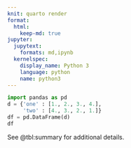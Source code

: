 ```yaml
---
knit: quarto render
format:
  html: 
    keep-md: true
jupyter:
  jupytext:
    formats: md,ipynb
  kernelspec:
    display_name: Python 3
    language: python
    name: python3
---
```


```python label="tbl:summary"
import pandas as pd
d = {'one' : [1., 2., 3., 4.],
     'two' : [4., 3., 2., 1.]}
df = pd.DataFrame(d)
df
```

See @tbl:summary for additional details.





